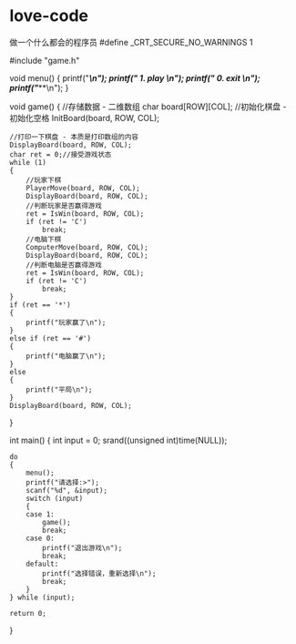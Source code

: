 # love-code
做一个什么都会的程序员
#define _CRT_SECURE_NO_WARNINGS 1

#include "game.h"

void menu()
{
	printf("******************************\n");
	printf("******    1. play        *****\n");
	printf("******    0. exit        *****\n");
	printf("******************************\n");
}

void game()
{
	//存储数据 - 二维数组
	char board[ROW][COL];
	//初始化棋盘 - 初始化空格
	InitBoard(board, ROW, COL);

	//打印一下棋盘 - 本质是打印数组的内容
	DisplayBoard(board, ROW, COL);
	char ret = 0;//接受游戏状态
	while (1)
	{
		//玩家下棋
		PlayerMove(board, ROW, COL);
		DisplayBoard(board, ROW, COL);
		//判断玩家是否赢得游戏
		ret = IsWin(board, ROW, COL);
		if (ret != 'C')
			break;
		//电脑下棋
		ComputerMove(board, ROW, COL);
		DisplayBoard(board, ROW, COL);
		//判断电脑是否赢得游戏
		ret = IsWin(board, ROW, COL);
		if (ret != 'C')
			break;
	}
	if (ret == '*')
	{
		printf("玩家赢了\n");
	}
	else if (ret == '#')
	{
		printf("电脑赢了\n");
	}
	else
	{
		printf("平局\n");
	}
	DisplayBoard(board, ROW, COL);
}

int main()
{
	int input = 0;
	srand((unsigned int)time(NULL));

	do
	{
		menu();
		printf("请选择:>");
		scanf("%d", &input);
		switch (input)
		{
		case 1:
			game();
			break;
		case 0:
			printf("退出游戏\n");
			break;
		default:
			printf("选择错误，重新选择\n");
			break;
		}
	} while (input);

	return 0;
}

